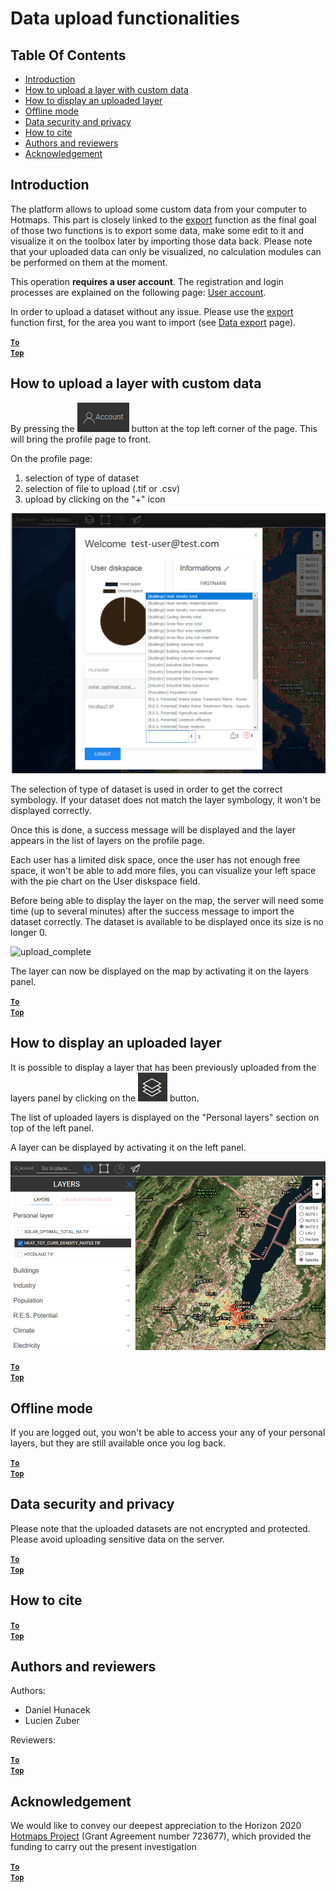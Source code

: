 # Data upload functionalities

## Table Of Contents

- [Introduction](#Introduction)
- [How to upload a layer with custom data](#How-to-upload-a-layer-with-custom-data)
- [How to display an uploaded layer](#How-to-display-an-uploaded-layer)
- [Offline mode](#Offline-mode)
- [Data security and privacy](#Data-security-and-privacy)
- [How to cite](#How-to-cite)
- [Authors and reviewers](#Authors-and-reviewers)
- [Acknowledgement](#Acknowledgement)

## Introduction

The platform allows to upload some custom data from your computer to Hotmaps. This part is closely linked to the [export](Data_export) function as the final goal of those two functions is to export some data, make some edit to it and visualize it on the toolbox later by importing those data back. Please note that your uploaded data can only be visualized, no calculation modules can be performed on them at the moment.

This operation **requires a user account**. The registration and login processes are explained on the following page: [User account](Hotmaps-Graphical-User-Interface.md#Connect).

In order to upload a dataset without any issue. Please use the [export](Data_export) function first, for the area you want to import (see [Data export](Data_export) page).

<code><ins>**[To Top](#table-of-contents)**</ins></code>

## How to upload a layer with custom data

By pressing the ![account button](images/account-btn.png) button at the top left corner of the page. This will bring the profile page to front. 

On the profile page:

1. selection of type of dataset
2. selection of file to upload (.tif or .csv)
3. upload by clicking on the "+" icon

![profile page upload](images/profile-upload.png)

The selection of type of dataset is used in order to get the correct symbology. If your dataset does not match the layer symbology, it won't be displayed correctly.

Once this is done, a success message will be displayed and the layer appears in the list of layers on the profile page.

Each user has a limited disk space, once the user has not enough free space, it won't be able to add more files, you can visualize your left space with the pie chart on the User diskspace field.

Before being able to display the layer on the map, the server will need some time (up to several minutes) after the success message to import the dataset correctly. The dataset is available to be displayed once its size is no longer 0.

![upload_complete](D:\Hotmaps\hotmaps_wiki.wiki\images\upload_complete.png)

The layer can now be displayed on the map by activating it on the layers panel. 

<code><ins>**[To Top](#table-of-contents)**</ins></code>

## How to display an uploaded layer

It is possible to display a layer that has been previously uploaded from the layers panel by clicking on the ![layers button](images/layers-btn.png) button.

The list of uploaded layers is displayed on the "Personal layers" section on top of the left panel.

A layer can be displayed by activating it on the left panel.

![upload display layer](images/upload-layers.png)

<code><ins>**[To Top](#table-of-contents)**</ins></code>

## Offline mode

If you are logged out, you won't be able to access your any of your personal layers, but they are still available once you log back.

<code><ins>**[To Top](#table-of-contents)**</ins></code>

## Data security and privacy

Please note that the uploaded datasets are not encrypted and protected. Please avoid uploading sensitive data on the server.

<code><ins>**[To Top](#table-of-contents)**</ins></code>

## How to cite

<code><ins>**[To Top](#table-of-contents)**</ins></code>

## Authors and reviewers

Authors:

- Daniel Hunacek
- Lucien Zuber

Reviewers:

<code><ins>**[To Top](#table-of-contents)**</ins></code>

## Acknowledgement

We would like to convey our deepest appreciation to the Horizon 2020 [Hotmaps Project](https://www.hotmaps-project.eu) (Grant Agreement number 723677), which provided the funding to carry out the present investigation

<code><ins>**[To Top](#table-of-contents)**</ins></code>